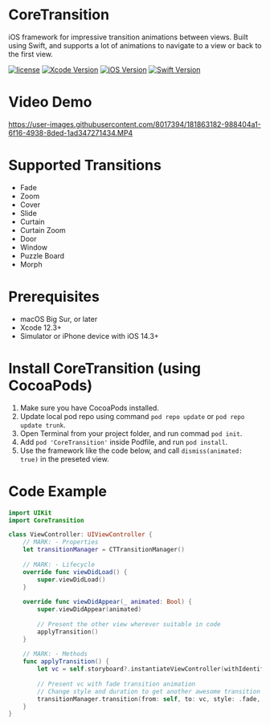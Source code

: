 # CoreTransition
iOS framework for impressive transition animations between views. Built using Swift, and supports a lot of animations to navigate to a view or back to the first view.

[![license](https://img.shields.io/badge/license-MIT-black)](https://github.com/ahmedabdelkarim/CoreTransition)
[![Xcode Version](https://img.shields.io/badge/Xcode-12.3%2B-blue)](https://github.com/ahmedabdelkarim/CoreTransition)
[![iOS Version](https://img.shields.io/badge/iOS-14.3%2B-blue)](https://github.com/ahmedabdelkarim/CoreTransition)
[![Swift Version](https://img.shields.io/badge/Swift-5.0%2B-orange)](https://github.com/ahmedabdelkarim/CoreTransition)

# Video Demo

https://user-images.githubusercontent.com/8017394/181863182-988404a1-6f16-4938-8ded-1ad347271434.MP4

# Supported Transitions
* Fade
* Zoom
* Cover
* Slide
* Curtain
* Curtain Zoom
* Door
* Window
* Puzzle Board
* Morph

# Prerequisites
* macOS Big Sur, or later
* Xcode 12.3+
* Simulator or iPhone device with iOS 14.3+

# Install CoreTransition (using CocoaPods)
1. Make sure you have CocoaPods installed.
2. Update local pod repo using command `pod repo update` or `pod repo update trunk`.
3. Open Terminal from your project folder, and run commad `pod init`.
4. Add `pod 'CoreTransition'` inside Podfile, and run `pod install`.
5. Use the framework like the code below, and call `dismiss(animated: true)` in the preseted view.

# Code Example
```swift
import UIKit
import CoreTransition

class ViewController: UIViewController {
    // MARK: - Properties
    let transitionManager = CTTransitionManager()
    
    // MARK: - Lifecycle
    override func viewDidLoad() {
        super.viewDidLoad()
    }
    
    override func viewDidAppear(_ animated: Bool) {
        super.viewDidAppear(animated)
        
        // Present the other view wherever suitable in code
        applyTransition()
    }
    
    // MARK: - Methods
    func applyTransition() {
        let vc = self.storyboard?.instantiateViewController(withIdentifier: "PresentedViewController") as! PresentedViewController
        
        // Present vc with fade transition animation
        // Change style and duration to get another awesome transition
        transitionManager.transition(from: self, to: vc, style: .fade, duration: 1)
    }
}
```
